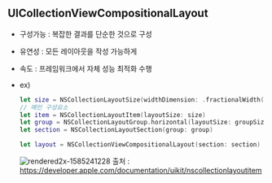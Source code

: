 ## UICollectionViewCompositionalLayout
- 구성가능 : 복잡한 결과를 단순한 것으로 구성
- 유연성 : 모든 레이아웃을 작성 가능하게
- 속도 : 프레임워크에서 자체 성능 최적화 수행

- ex)
  ```swift
  let size = NSCollectionLayoutSize(widthDimension: .fractionalWidth(0.3), heightDimension: .fractionalHeight(0.75))
  // 메인 구성요소
  let item = NSCollectionLayoutItem(layoutSize: size)
  let group = NSCollectionLayoutGroup.horizontal(layoutSize: groupSize, subitem: item, count: 3)
  let section = NSCollectionLayoutSection(group: group)
  
  let layout = NSCollectionViewCompositionalLayout(section: section)
  ```
  
  ![rendered2x-1585241228](https://user-images.githubusercontent.com/46417892/147544677-a16f0891-d981-43af-9244-7498fe64e8a5.png)
  출처 : https://developer.apple.com/documentation/uikit/nscollectionlayoutitem
